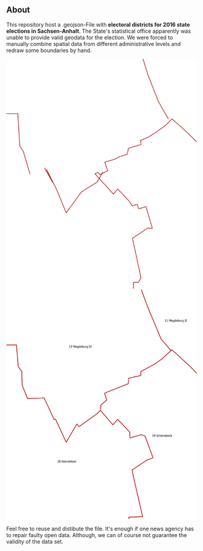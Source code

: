 ## About

This repository host a .geojson-File with **electoral districts for 2016 state elections in Sachsen-Anhalt**.
The State's statistical office apparently was unable to provide valid geodata for the election.
We were forced to manually combine spatial data from different administrative levels and redraw some boundaries by hand.

![pre](1.png?raw=true "official dataset")
![post](2.png?raw=true "cleaned dataset")

Feel free to reuse and distibute the file. It's enough if one news agency has to repair faulty open data.
Although, we can of course not guarantee the validity of the data set.
